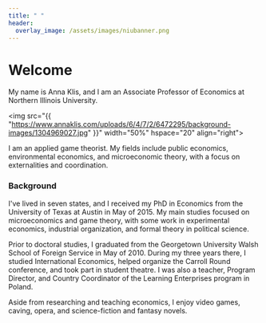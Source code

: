 ```yaml
---
title: " "
header:
  overlay_image: /assets/images/niubanner.png
---
```


# Welcome​

My name is Anna Klis, and I am an Associate Professor of Economics at Northern Illinois University.  

<img src="{{ "https://www.annaklis.com/uploads/6/4/7/2/6472295/background-images/1304969027.jpg" }}"
width="50%" hspace="20" align="right">

I am an applied game theorist. My fields include public economics, environmental economics, and microeconomic theory, with a focus on externalities and coordination.

### Background
I've lived in seven states, and I received my PhD in Economics from the University of Texas at Austin in May of 2015. My main studies focused on microeconomics and game theory, with some work in experimental economics, industrial organization, and formal theory in political science. 

Prior to doctoral studies, I graduated from the Georgetown University Walsh School of Foreign Service in May of 2010.  During my three years there, I studied International Economics, helped organize the Carroll Round conference, and took part in student theatre.  I was also a teacher, Program Director, and Country Coordinator of the Learning Enterprises program in Poland. 

Aside from researching and teaching economics, I enjoy video games, caving, opera, and science-fiction and fantasy novels.﻿
